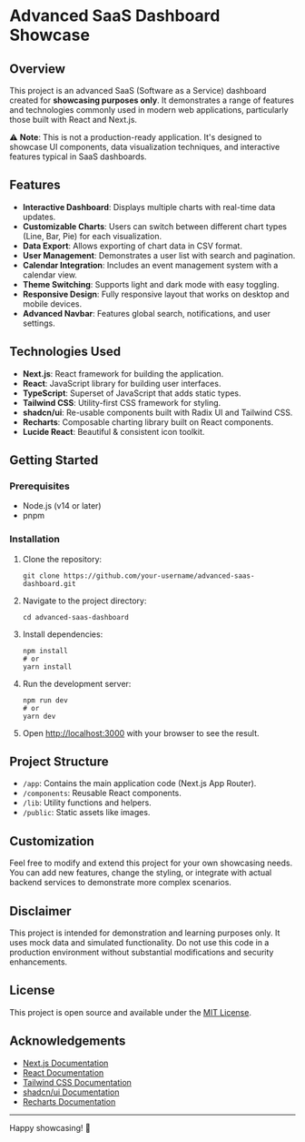 # Advanced SaaS Dashboard Showcase

## Overview

This project is an advanced SaaS (Software as a Service) dashboard created for **showcasing purposes only**. It demonstrates a range of features and technologies commonly used in modern web applications, particularly those built with React and Next.js.

⚠️ **Note**: This is not a production-ready application. It's designed to showcase UI components, data visualization techniques, and interactive features typical in SaaS dashboards.

## Features

- **Interactive Dashboard**: Displays multiple charts with real-time data updates.
- **Customizable Charts**: Users can switch between different chart types (Line, Bar, Pie) for each visualization.
- **Data Export**: Allows exporting of chart data in CSV format.
- **User Management**: Demonstrates a user list with search and pagination.
- **Calendar Integration**: Includes an event management system with a calendar view.
- **Theme Switching**: Supports light and dark mode with easy toggling.
- **Responsive Design**: Fully responsive layout that works on desktop and mobile devices.
- **Advanced Navbar**: Features global search, notifications, and user settings.

## Technologies Used

- **Next.js**: React framework for building the application.
- **React**: JavaScript library for building user interfaces.
- **TypeScript**: Superset of JavaScript that adds static types.
- **Tailwind CSS**: Utility-first CSS framework for styling.
- **shadcn/ui**: Re-usable components built with Radix UI and Tailwind CSS.
- **Recharts**: Composable charting library built on React components.
- **Lucide React**: Beautiful & consistent icon toolkit.

## Getting Started

### Prerequisites

- Node.js (v14 or later)
- pnpm

### Installation

1. Clone the repository:

   ```
   git clone https://github.com/your-username/advanced-saas-dashboard.git
   ```

2. Navigate to the project directory:

   ```
   cd advanced-saas-dashboard
   ```

3. Install dependencies:

   ```
   npm install
   # or
   yarn install
   ```

4. Run the development server:

   ```
   npm run dev
   # or
   yarn dev
   ```

5. Open [http://localhost:3000](http://localhost:3000) with your browser to see the result.

## Project Structure

- `/app`: Contains the main application code (Next.js App Router).
- `/components`: Reusable React components.
- `/lib`: Utility functions and helpers.
- `/public`: Static assets like images.

## Customization

Feel free to modify and extend this project for your own showcasing needs. You can add new features, change the styling, or integrate with actual backend services to demonstrate more complex scenarios.

## Disclaimer

This project is intended for demonstration and learning purposes only. It uses mock data and simulated functionality. Do not use this code in a production environment without substantial modifications and security enhancements.

## License

This project is open source and available under the [MIT License](LICENSE).

## Acknowledgements

- [Next.js Documentation](https://nextjs.org/docs)
- [React Documentation](https://reactjs.org/docs)
- [Tailwind CSS Documentation](https://tailwindcss.com/docs)
- [shadcn/ui Documentation](https://ui.shadcn.com)
- [Recharts Documentation](https://recharts.org/en-US/)

---

Happy showcasing! 🚀
